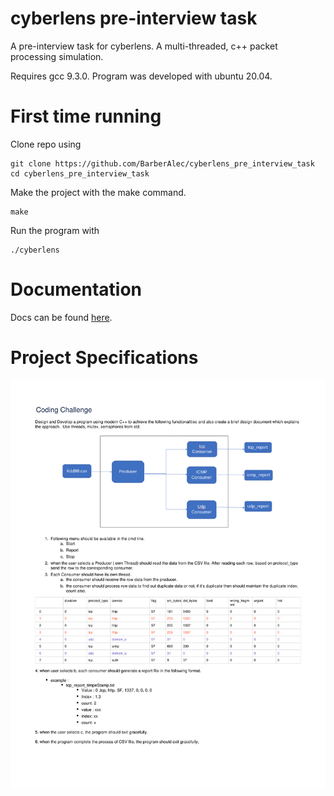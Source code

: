 # cyberlens pre-interview task
A pre-interview task for cyberlens. A multi-threaded, c++ packet processing simulation.

Requires gcc 9.3.0. Program was developed with ubuntu 20.04.

# First time running

Clone repo using 
```shell
git clone https://github.com/BarberAlec/cyberlens_pre_interview_task
cd cyberlens_pre_interview_task
```

Make the project with the make command.
```shell
make
```

Run the program with 
```shell
./cyberlens
```

# Documentation
Docs can be found [here](https://barberalec.github.io/cyberlens_pre_interview_task/).


# Project Specifications
![](dataset/CodingChallenge-1.png)
